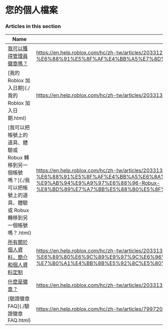 # 您的個人檔案  
### Articles in this section
Name|URL
-|-
[我可以獲得管理員徽章嗎？](./我可以獲得管理員徽章嗎？.html) |https://en.help.roblox.com/hc/zh-tw/articles/203312360-%E6%88%91%E5%8F%AF%E4%BB%A5%E7%8D%B2%E5%BE%97%E7%AE%A1%E7%90%86%E5%93%A1%E5%BE%BD%E7%AB%A0%E5%97%8E-
[我的 Roblox 加入日期](./我的 Roblox 加入日期.html) |https://en.help.roblox.com/hc/zh-tw/articles/203313060-%E6%88%91%E7%9A%84-Roblox-%E5%8A%A0%E5%85%A5%E6%97%A5%E6%9C%9F
[我可以把帳號上的道具、體驗或 Robux 轉移到另一個帳號嗎？](./我可以把帳號上的道具、體驗或 Robux 轉移到另一個帳號嗎？.html) |https://en.help.roblox.com/hc/zh-tw/articles/203313090-%E6%88%91%E5%8F%AF%E4%BB%A5%E6%8A%8A%E5%B8%B3%E8%99%9F%E4%B8%8A%E7%9A%84%E9%81%93%E5%85%B7-%E9%AB%94%E9%A9%97%E6%88%96-Robux-%E8%BD%89%E7%A7%BB%E5%88%B0%E5%8F%A6%E4%B8%80%E5%80%8B%E5%B8%B3%E8%99%9F%E5%97%8E-
[所有關於個人資料，簡介和個人資料定制](./所有關於個人資料，簡介和個人資料定制.html) |https://en.help.roblox.com/hc/zh-tw/articles/203313660-%E6%89%80%E6%9C%89%E9%97%9C%E6%96%BC%E5%80%8B%E4%BA%BA%E8%B3%87%E6%96%99-%E7%B0%A1%E4%BB%8B%E5%92%8C%E5%80%8B%E4%BA%BA%E8%B3%87%E6%96%99%E5%AE%9A%E5%88%B6
[什麼是徽章？](./什麼是徽章？.html) |https://en.help.roblox.com/hc/zh-tw/articles/203313620-%E4%BB%80%E9%BA%BC%E6%98%AF%E5%BE%BD%E7%AB%A0-
[驗證徽章 FAQ](./驗證徽章 FAQ.html) |https://en.help.roblox.com/hc/zh-tw/articles/7997207259156-%E9%A9%97%E8%AD%89%E5%BE%BD%E7%AB%A0-FAQ